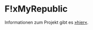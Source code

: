 # F!xMyRepublic

Informationen zum Projekt gibt es [»hier«](https://github.com/KOLLEKTIV32/FixMyRepublic/wiki).
